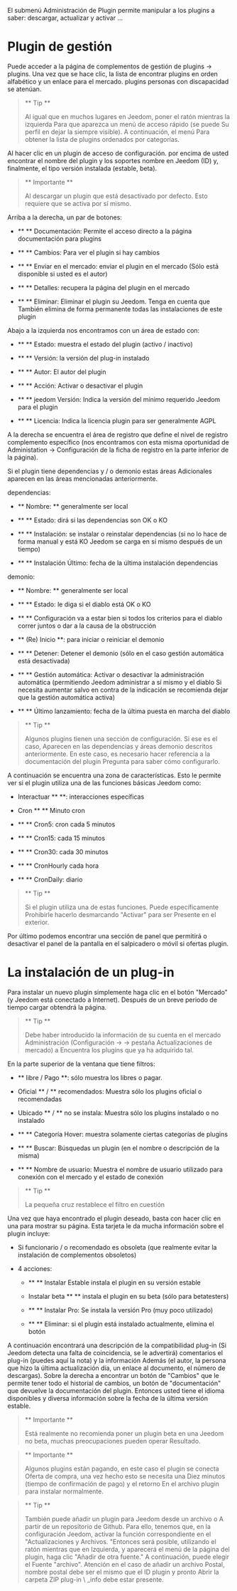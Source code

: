 El submenú Administración de Plugin permite manipular a los plugins
a saber: descargar, actualizar y activar ...

Plugin de gestión
===================

Puede acceder a la página de complementos de gestión de plugins →
plugins. Una vez que se hace clic, la lista de encontrar
plugins en orden alfabético y un enlace para el mercado. plugins
personas con discapacidad se atenúan.

> ** Tip **
>
> Al igual que en muchos lugares en Jeedom, poner el ratón mientras la izquierda
> Para que aparezca un menú de acceso rápido (se puede
> Su perfil en dejar la siempre visible). A continuación, el menú
> Para obtener la lista de plugins ordenados por categorías.

Al hacer clic en un plugin de acceso de configuración. por encima de usted
encontrar el nombre del plugin y los soportes nombre en Jeedom
(ID) y, finalmente, el tipo versión instalada (estable, beta).

> ** Importante **
>
> Al descargar un plugin que está desactivado por defecto.
> Esto requiere que se activa por sí mismo.

Arriba a la derecha, un par de botones:

-   ** ** Documentación: Permite el acceso directo a la página
    documentación para plugins

-   ** ** Cambios: Para ver el plugin si hay cambios

-   ** ** Enviar en el mercado: enviar el plugin en el mercado
    (Sólo está disponible si usted es el autor)

-   ** ** Detalles: recupera la página del plugin en el mercado

-   ** ** Eliminar: Eliminar el plugin su Jeedom. Tenga en cuenta que
    También elimina de forma permanente todas las instalaciones de este plugin

Abajo a la izquierda nos encontramos con un área de estado con:

-   ** ** Estado: muestra el estado del plugin (activo / inactivo)

-   ** ** Versión: la versión del plug-in instalado

-   ** ** Autor: El autor del plugin

-   ** ** Acción: Activar o desactivar el plugin

-   ** ** jeedom Versión: Indica la versión del mínimo requerido Jeedom
    para el plugin

-   ** ** Licencia: Indica la licencia plugin para ser generalmente
    AGPL

A la derecha se encuentra el área de registro que define el nivel de registro
complemento específico (nos encontramos con esta misma oportunidad de
Administation → Configuración de la ficha de registro en la parte inferior de la página).

Si el plugin tiene dependencias y / o demonio estas áreas
Adicionales aparecen en las áreas mencionadas anteriormente.

dependencias:

-   ** Nombre: ** generalmente ser local

-   ** ** Estado: dirá si las dependencias son OK o KO

-   ** ** Instalación: se instalar o reinstalar
    dependencias (si no lo hace de forma manual y está
    KO Jeedom se carga en sí mismo después de un tiempo)

-   ** ** Instalación Último: fecha de la última instalación
    dependencias

demonio:

-   ** Nombre: ** generalmente ser local

-   ** ** Estado: le diga si el diablo está OK o KO

-   ** ** Configuración va a estar bien si todos los criterios para el diablo
    correr juntos o dar a la causa de la obstrucción

-   ** (Re) Inicio **: para iniciar o reiniciar el demonio

-   ** ** Detener: Detener el demonio (sólo en el caso
    gestión automática está desactivada)

-   ** ** Gestión automática: Activar o desactivar la administración
    automática (permitiendo Jeedom administrar a sí mismo y el diablo
    Si necesita aumentar salvo en contra de la indicación se recomienda
    dejar que la gestión automática activa)

-   ** ** Último lanzamiento: fecha de la última puesta en marcha del diablo

> ** Tip **
>
> Algunos plugins tienen una sección de configuración. Si ese es el caso,
> Aparecen en las dependencias y áreas demonio descritos anteriormente.
> En este caso, es necesario hacer referencia a la documentación del plugin
> Pregunta para saber cómo configurarlo.

A continuación se encuentra una zona de características. Esto le permite ver
si el plugin utiliza una de las funciones básicas Jeedom como:

-   Interactuar ** **: interacciones específicas

-   Cron ** ** Minuto cron

-   ** ** Cron5: cron cada 5 minutos

-   ** ** Cron15: cada 15 minutos

-   ** ** Cron30: cada 30 minutos

-   ** ** CronHourly cada hora

-   ** ** CronDaily: diario

> ** Tip **
>
> Si el plugin utiliza una de estas funciones. Puede específicamente
> Prohibirle hacerlo desmarcando "Activar" para ser
> Presente en el exterior.

Por último podemos encontrar una sección de panel que permitirá o
desactivar el panel de la pantalla en el salpicadero o móvil si
ofertas plugin.

La instalación de un plug-in
========================

Para instalar un nuevo plugin simplemente haga clic en el botón
"Mercado" (y Jeedom está conectado a Internet). Después de un breve periodo de tiempo
cargar obtendrá la página.

> ** Tip **
>
> Debe haber introducido la información de su cuenta en el mercado
> Administración (Configuración → → pestaña Actualizaciones de mercado) a
> Encuentra los plugins que ya ha adquirido tal.

En la parte superior de la ventana que tiene filtros:

-   ** libre / Pago **: sólo muestra los libres o
    pagar.

-   Oficial ** / ** recomendados: Muestra sólo los plugins
    oficial o recomendadas

-   Ubicado ** / ** no se instala: Muestra sólo los plugins
    instalado o no instalado

-   ** ** Categoría Hover: muestra solamente
    ciertas categorías de plugins

-   ** ** Buscar: Búsquedas un plugin (en el nombre o
    descripción de la misma)

-   ** ** Nombre de usuario: Muestra el nombre de usuario utilizado para
    conexión con el mercado y el estado de conexión

> ** Tip **
>
> La pequeña cruz restablece el filtro en cuestión

Una vez que haya encontrado el plugin deseado, basta con hacer clic en
una para mostrar su página. Esta tarjeta le da mucha
información sobre el plugin incluye:

-   Si funcionario / o recomendado es obsoleta (que realmente
    evitar la instalación de complementos obsoletos)

-   4 acciones:

    -   ** ** Instalar Estable instala el plugin en su
        versión estable

    -   Instalar beta ** ** instala el plugin en su
        beta (sólo para betatesters)

    -   ** ** Instalar Pro: Se instala la versión Pro (muy
        poco utilizado)

    -   ** ** Eliminar: si el plugin está instalado actualmente,
        elimina el botón

A continuación encontrará una descripción de la compatibilidad plug-in
(Si Jeedom detecta una falta de coincidencia, se le advertirá) comentarios
el plug-in (puedes aquí la nota) y la información
Además (el autor, la persona que hizo la última actualización
día, un enlace al documento, el número de descargas). Sobre la derecha
a encontrar un botón de "Cambios" que le permite tener todo
el historial de cambios, un botón de "documentación" que devuelve
la documentación del plugin. Entonces usted tiene el idioma disponibles
y diversa información sobre la fecha de la última versión estable.

> ** Importante **
>
> Está realmente no recomienda poner un plugin beta en una
> Jeedom no beta, muchas preocupaciones pueden operar
> Resultado.

> ** Importante **
>
> Algunos plugins están pagando, en este caso el plugin se conecta
> Oferta de compra, una vez hecho esto se necesita una
> Diez minutos (tiempo de confirmación de pago) y el retorno
> En el archivo plugin para instalar normalmente.

> ** Tip **
>
> También puede añadir un plugin para Jeedom desde un archivo o
> A partir de un repositorio de Github. Para ello, tenemos que, en la configuración
> Jeedom, activar la función correspondiente en el "Actualizaciones y
> Archivos. "Entonces será posible, utilizando el ratón mientras que en
> Izquierda, y aparecerá el menú de la página del plugin, haga clic
> "Añadir de otra fuente." A continuación, puede elegir el
> Fuente "archivo". Atención en el caso de añadir un archivo
> Postal, nombre postal debe ser el mismo que el ID plugin y pronto
> Abrir la carpeta ZIP plug-in \ _info debe estar presente.
